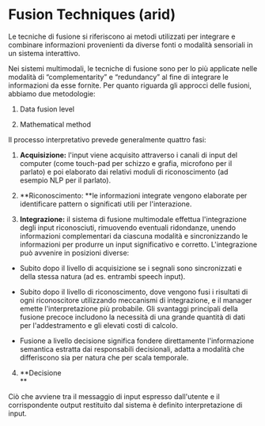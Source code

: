 # Fusion Techniques (arid)


Le tecniche di fusione si riferiscono ai metodi utilizzati per integrare e
combinare informazioni provenienti da diverse fonti o modalità sensoriali in
un sistema interattivo.  
  

Nei sistemi multimodali, le tecniche di fusione sono per lo più applicate
nelle modalità di “complementarity” e “redundancy” al fine di integrare le
informazioni da esse fornite. Per quanto riguarda gli approcci delle fusioni,
abbiamo due metodologie:

  

  

  1. Data fusion level
  

  2. Mathematical method
  

  

Il processo interpretativo prevede generalmente quattro fasi:

  

  1. **Acquisizione:** l'input viene acquisito attraverso i canali di input del computer (come touch-pad per schizzo e grafia, microfono per il parlato) e poi elaborato dai relativi moduli di riconoscimento (ad esempio NLP per il parlato).
  

  2. **Riconoscimento:  **le informazioni integrate vengono elaborate per identificare pattern o significati utili per l'interazione.
  

  3. **Integrazione:** il sistema di fusione multimodale effettua l'integrazione degli input riconosciuti, rimuovendo eventuali ridondanze, unendo informazioni complementari da ciascuna modalità e sincronizzando le informazioni per produrre un input significativo e corretto. L'integrazione può avvenire in posizioni diverse:

  * Subito dopo il livello di acquisizione se i segnali sono sincronizzati e della stessa natura (ad es. entrambi speech input).
  

  * Subito dopo il livello di riconoscimento, dove vengono fusi i risultati di ogni riconoscitore utilizzando meccanismi di integrazione, e il manager emette l'interpretazione più probabile. Gli svantaggi principali della fusione precoce includono la necessità di una grande quantità di dati per l'addestramento e gli elevati costi di calcolo.
  

  * Fusione a livello decisione significa fondere direttamente l'informazione semantica estratta dai responsabili decisionali, adatta a modalità che differiscono sia per natura che per scala temporale.

4. **Decisione  
**  

Ciò che avviene tra il messaggio di input espresso dall'utente e il
corrispondente output restituito dal sistema è definito interpretazione di
input.

